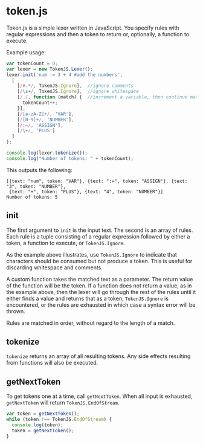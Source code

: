 token.js
========

Token.js is a simple lexer written in JavaScript. You specify rules with regular expressions and then a token to return or, optionally, a function to execute.

Example usage:

```javascript
var tokenCount = 0;
var lexer = new TokenJS.Lexer();
lexer.init('num := 3 + 4 #add the numbers',
  [
    [/#.*/, TokenJS.Ignore],  //ignore comments
    [/\s+/, TokenJS.Ignore],  //ignore whitespace
    [/./, function (match) {  //increment a variable, then continue matching with other rules
      tokenCount++;
    }],
    [/[a-zA-Z]+/, 'VAR'],
    [/[0-9]+/, 'NUMBER'],
    [/:=/, 'ASSIGN'],
    [/\+/, 'PLUS']
  ]
);

console.log(lexer.tokenize());
console.log("Number of tokens: " + tokenCount);
```

This outputs the following:

```
[{text: "num", token: "VAR"}, {text: ":=", token: "ASSIGN"}, {text: "3", token: "NUMBER"},
 {text: "+", token: "PLUS"}, {text: "4", token: "NUMBER"}]
Number of tokens: 5 
```

init
----

The first argument to ```init``` is the input text. The second is an array of rules. Each rule is a tuple consisting of a regular expression followed by either a token, a function to execute, or ```TokenJS.Ignore```.

As the example above illustrates, use ```TokenJS.Ignore``` to indicate that characters should be consumed but not produce a token. This is useful for discarding whitespace and comments.

A custom function takes the matched text as a parameter. The return value of the function will be the token. If a function does not return a value, as in the example above, then the lexer will go through the rest of the rules until it either finds a value and returns that as a token, ```TokenJS.Ignore``` is encountered, or the rules are exhausted in which case a syntax error will be thrown.

Rules are matched in order, without regard to the length of a match.

tokenize
--------

```tokenize``` returns an array of all resulting tokens. Any side effects resulting from functions will also be executed.

getNextToken
------------

To get tokens one at a time, call ```getNextToken```. When all input is exhausted, ```getNextToken``` will return ```TokenJS.EndOfStream```.

```javascript
var token = getNextToken();
while (token !== TokenJS.EndOfStream) {
  console.log(token);
  token = getNextToken();
}
```

